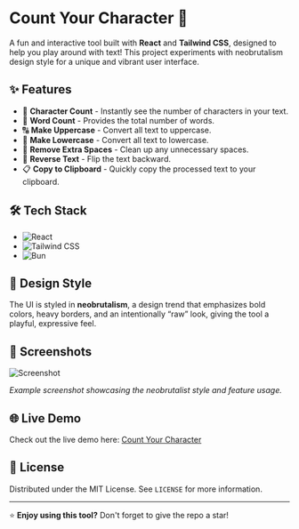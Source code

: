 # Count Your Character 📝

A fun and interactive tool built with **React** and **Tailwind CSS**, designed to help you play around with text! This project experiments with neobrutalism design style for a unique and vibrant user interface.

## ✨ Features

- 🔢 **Character Count** - Instantly see the number of characters in your text.
- 🧮 **Word Count** - Provides the total number of words.
- 🔠 **Make Uppercase** - Convert all text to uppercase.
- 🔡 **Make Lowercase** - Convert all text to lowercase.
- 🔄 **Remove Extra Spaces** - Clean up any unnecessary spaces.
- 🔄 **Reverse Text** - Flip the text backward.
- 📋 **Copy to Clipboard** - Quickly copy the processed text to your clipboard.

## 🛠️ Tech Stack

- ![React](https://img.shields.io/badge/React-blue?logo=react) 
- ![Tailwind CSS](https://img.shields.io/badge/TailwindCSS-white?logo=tailwindcss) 
- ![Bun](https://img.shields.io/badge/Bun-orange?logo=bun) 

## 🎨 Design Style

The UI is styled in **neobrutalism**, a design trend that emphasizes bold colors, heavy borders, and an intentionally “raw” look, giving the tool a playful, expressive feel.

## 📸 Screenshots

![Screenshot](screenshot.png)

*Example screenshot showcasing the neobrutalist style and feature usage.*

## 🌐 Live Demo

Check out the live demo here: [Count Your Character](https://ifalfahri.github.io/count-your-character)

## 📝 License

Distributed under the MIT License. See `LICENSE` for more information.

---

⭐️ **Enjoy using this tool?** Don't forget to give the repo a star!
